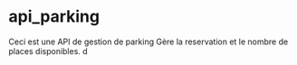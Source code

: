 # api_parking
 Ceci est une API de gestion de parking
 Gère la reservation et le nombre de places disponibles.
d
